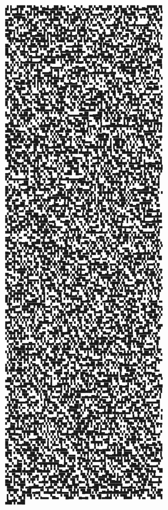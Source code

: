▟▐▃▟▜▛▝▜▟▆▝▅▟▃▟▉▟▆▝▃▝▅▞▄▃▛▞▅▜▄▟█▝▅▜▄▞▟▜▟▃▅▟▜▜▙▜▙▞▄▟▟▃▜▟▐▟▜▛▇▟▜▟▇▝▇▃▆▜▞▞▅▜▃▃▅▞▞▃▞▛▐▜▙▟▇▝▃▃▜▃▅▜▝▃▆▞▜▛▇▞▄▞▝▃▄▞▟▟▇▞▚▟▐▟█▜▃▟▚▞▞▝▅▞▞▝▅▛▐▝▇▝▊▝▝▝▉▞▙▟▉▟▞▝▃▞▟▜▄▛▐▝▅▟▚▃▙▝▝▞▛▃▞▟▝▞▄▞▙▝▃▃▟▟▜▝▉▃▟▃▃▃▟▞▅▝▄▟▄▃▜▝▝▝▟▟▛▃▜▞▝▝▊▟▜▟▃▟▐▟█▞▅▃▄▝▚▝▚▞▛▝▛▟▄▞▝▞▟▜▄▃▚▝▆▛▐▝▟▟▛▜▃▟▇▟▐▜▟▟▟▜▚▟▃▞▙▟▚▝▅▝▅▜▄▟▉▞▛▃▆▝▛▃▆▜▄▟▝▟▚▝▉▛▇▟▅▜▚▛▇▟█▟▐▃▜▟▉▜▟▞▚▟▐▟▜▃▄▜▛▃▆▝▞▝▚▞▝▞▛▛▇▃▛▝▐▝▆▞▝▃▞▟▚▟▇▞▙▟▟▝▝▃▅▝▃▃▟▟▅▝▃▃▜▝▊▛▇▟▄▟▜▃▅▟▟▝▜▝▛▞▟▟█▝▄▞▚▟▃▜▃▟▝▝▚▟▛▃▜▃▅▃▙▟▇▃▝▝▟▞▜▃▙▝▚▜▃▟▇▝▃▞▛▟█▜▙▞▛▜▜▞▚▝▜▞▅▃▙▟▚▟▟▃▆▟▇▜▙▞▟▞▃▟▆▟▟▜▙▟█▞▃▟▐▟▚▜▚▟▞▞▄▝▝▟▃▝▛▃▚▃▟▟▃▃▟▜▙▟█▝▐▝▆▜▛▟▄▞▙▞▄▞▝▞▛▟▞▃▅▞▄▟▉▜▟▃▜▝▄▟▇▜▞▞▝▟▞▛▐▛▐▝▅▝▚▃▃▃▛▝▝▃▅▃▄▝▅▜▞▜▃▃▝▟▚▟█▟▟▃▆▜▄▟▊▞▝▜▙▟▚▞▃▝▟▞▝▜▛▃▃▟▝▜▝▝▞▜▟▟▛▜▚▃▟▟▟▟▃▟▄▝▞▛▇▟▉▝▛▟▆▝▐▜▙▝▃▃▛▝▟▝▟▜▙▞▜▜▟▟▃▛▐▜▄▜▚▜▜▝▟▝▃▝▛▝▊▃▃▝▄▝▛▃▚▞▅▞▟▃▚▞▛▝▆▟▉▟▛▟▐▜▞▟▜▟▛▝▚▃▙▃▞▝▇▞▃▝▄▝▝▟▉▞▟▝▅▟▆▜▃▞▞▃▆▃▞▜▅▝▇▟▅▝▊▝▐▝▄▝▝▞▜▟▆▛▐▜▛▜▝▃▄▟▃▝▝▝▅▜▜▟▝▟▄▝▞▃▝▟▆▟▇▝▛▃▛▝▊▃▟▞▃▃▜▟▅▜▞▟▆▜▝▟▚▝▛▃▅▜▝▟█▟▜▝█▝▛▃▅▟▃▝▄▟▃▞▃▃▞▟▜▟▄▝▇▃▝▃▜▞▙▃▚▝▄▜▛▝▚▜▛▞▛▃▟▟▛▜▙▝▇▝▅▃▛▝▉▟▅▜▃▝▄▟▝▟▊▝▟▟▃▜▞▜▝▜▙▟▄▜▃▜▜▜▄▝▆▝▟▜▅▟▇▟▜▝▊▞▄▟▚▞▟▜▟▟▞▃▆▝▊▜▙▝▐▟▜▞▃▟▆▝▆▟█▃▃▛▇▟▊▝▜▞▝▟▆▃▙▟▝▟▄▜▛▃▛▃▝▞▞▃▟▃▚▃▜▝▚▞▙▞▅▞▟▟▊▟▅▝▝▞▜▝▝▝▛▞▚▃▃▃▆▟▊▃▄▟█▝▊▜▚▜▞▜▞▃▄▞▟▟▝▝▛▃▙▝▐▞▚▞▜▟▛▝▞▝▄▜▜▟▚▟▃▜▄▝▆▃▜▜▃▝█▜▝▟▚▜▟▛▐▜▛▟▊▜▟▟▄▟▟▝▆▜▙▟▞▞▞▝▃▝▟▟▅▛▇▟▚▝▞▜▜▟▛▛▐▃▄▝▐▃▄▟▇▟▅▟▟▃▅▜▟▞▜▟▐▜▜▟▇▞▅▃▃▝█▝▛▝█▟▚▞▄▟▛▟▆▝▅▟█▟▐▝▚▜▝▝▚▟▚▝▄▝▝▝▜▟▚▃▙▟▞▟▆▞▜▟▊▞▚▞▜▟▄▃▙▝▞▞▆▃▛▃▝▃▄▜▝▞▝▟▇▛▇▝▃▟▐▝▟▞▛▟▅▞▛▜▞▃▄▟█▜▛▟▛▞▜▟█▞▜▝▞▟▞▝█▞▜▝▞▞▆▃▃▝▄▜▜▛▐▝█▛▇▞▚▝▞▝█▝▛▞▆▝▄▜▅▟▅▝▇▛▐▛▐▛▇▃▟▟▉▜▄▟▄▝▇▞▅▟▇▟▟▟▚▟▐▜▙▛▐▝▟▝▃▟▄▝▛▟▛▜▛▞▄▃▆▞▃▟▚▃▙▜▄▞▆▟▅▛▇▟▊▟▄▟▄▝▉▝▟▞▜▝▇▝▇▟▟▃▚▟▃▜▜▞▃▝█▜▃▜▛▟▜▞▝▟▇▝▉▝▝▜▚▝▆▝▄▃▃▝▛▝▄▟▄▜▜▝▆▃▛▃▝▜▄▞▟▝▝▛▐▞▙▝▊▜▙▃▞▜▙▜▜▝▄▞▝▞▛▃▜▟▇▜▙▝▄▜▝▃▟▞▚▟▉▝█▟▄▞▟▃▙▛▐▃▄▃▆▟▄▛▇▞▚▜▚▝▜▟▞▜▅▟▄▞▞▞▝▜▙▟▝▛▇▝▜▝▐▞▞▞▙▞▜▝▃▜▙▟▛▜▟▜▜▟▟▃▞▝█▝▜▜▝▜▜▞▚▝▆▝▚▞▚▟▉▝█▃▝▞▟▟▚▞▟▜▞▃▄▛▇▜▅▞▄▟▐▞▆▝▝▞▛▟▃▃▃▃▙▝▜▞▛▃▚▟▄▞▟▃▅▃▃▃▄▟▚▝▊▟▝▝▇▜▞▞▛▝▊▝▆▃▛▟▃▜▚▜▝▃▝▝▃▟▉▝▄▜▙▞▃▟▛▃▙▃▝▝▛▞▜▛▇▜▃▜▄▞▝▜▛▛▇▝▛▞▞▝▟▟▚▝▉▟▉▞▟▃▚▃▟▛▇▞▙▟▅▞▜▝▆▞▃▟▞▟▅▃▃▛▐▝▊▛▐▞▆▞▙▟▝▃▅▃▃▟▉▜▅▞▛▃▛▟▊▝▜▃▜▃▃▞▝▞▃▟█▟▐▜▞▝▛▞▛▟▚▝▉▜▜▜▚▝█▞▞▞▙▞▛▜▛▜▙▞▝▟▛▃▅▝▃▝▃▟▟▞▅▟▛▜▛▞▜▜▙▝▉▞▚▟▐▟▐▃▛▟▟▃▞▟▉▞▞▟▅▝▇▃▙▝▊▟▃▜▄▟▉▃▜▝▚▟▞▞▃▟▆▃▟▟▝▜▃▃▙▜▛▝▟▜▃▝▞▞▜▟▛▞▅▃▅▜▜▜▚▝▅▝▉▞▛▃▞▃▙▞▝▜▝▟▜▟▃▞▟▝▛▝▅▞▛▟▆▝▞▟▇▝▉▞▃▝▝▃▆▝█▝▊▟▆▃▅▞▄▞▜▃▃▜▜▟█▃▆▞▅▝▟▟▉▃▚▜▙▃▙▜▄▞▜▝▄▜▚▜▚▟▟▃▝▜▄▛▐▟▇▃▟▟▊▜▟▞▄▟▜▞▚▜▟▟▊▃▄▝▚▃▅▞▙▝▃▝▉▞▄▛▐▞▅▝█▟▃▛▐▝▛▝▜▟▃▃▟▟▅▞▜▃▆▜▅▜▜▝▜▟▛▞▆▟▃▃▝▜▞▝▄▝▞▝▄▃▆▝▊▝▜▞▙▟▃▃▄▞▄▝▅▛▇▜▞▃▟▟▜▞▛▝▚▝▇▟▜▟█▞▆▞▚▃▙▜▜▜▚▝▟▟▆▃▟▃▞▞▅▝▊▟▃▞▃▝▆▃▃▃▞▟▃▞▃▝▃▝▚▟▄▝▚▟▚▟▝▝▃▞▟▃▛▟▊▟▃▝▝▃▅▞▃▝▇▟▛▟▊▞▟▟▄▜▟▟▛▞▜▜▄▞▄▃▄▝▄▟▊▟▄▟▇▞▝▝█▝▞▝▊▃▆▞▅▞▞▜▞▞▃▞▙▟▜▝▞▃▆▞▞▝▆▜▚▜▄▟▚▝▞▛▇▜▅▃▜▟▅▜▜▟▄▛▇▝▃▝▄▝▞▟▚▝▟▞▜▃▛▝▃▃▝▝▉▝▇▝▝▞▛▞▅▞▅▞▛▝▟▃▛▝▛▞▚▟▟▜▝▟▊▟▅▜▛▃▙▜▄▜▛▝▇▞▚▜▃▞▜▞▃▟▄▟▟▞▅▜▛▃▜▝▜▝▚▝▐▞▜▜▙▞▞▝▐▞▛▜▅▝█▛▇▝▃▃▞▃▞▝▟▝▞▟█▜▚▟▉▟▐▟█▝▇▟▅▜▜▞▞▞▜▝▆▝▉▟▛▟▞▛▇▟▃▞▚▃▃▞▙▟▆▃▆▞▃▃▜▞▅▞▛▟▆▞▞▃▃▞▄▜▄▜▃▟▟▞▙▞▛▝▆▟▞▝▞▟█▃▝▟▐▟▃▝▉▟▞▜▟▛▐▃▜▃▞▝▉▟▝▃▞▟▃▞▞▃▅▃▝▝▜▛▐▟▞▟▐▞▅▝█▞▞▟▟▞▄▜▟▃▅▜▝▝▇▃▟▃▆▜▛▟▃▝█▞▜▝▉▟█▞▞▞▝▜▝▟▞▜▃▃▃▜▄▟▉▞▚▝▄▞▝▞▆▛▇▃▞▝▟▝▛▜▛▃▜▞▞▜▃▝▄▃▚▞▟▝▟▞▜▞▃▟▆▞▟▜▞▝▐▞▄▟▆▝▅▜▄▞▟▟▇▃▛▝▜▟▃▝▐▝█▜▚▜▄▃▄▜▛▜▚▝▊▝▅▜▜▃▚▟▚▟▝▞▙▝▊▝▊▜▟▃▜▝▜▟▃▝▞▞▛▟▅▟▛▝▆▜▞▟▐▟▄▞▚▃▙▝▄▜▜▞▄▜▟▜▜▜▞▜▅▝▄▜▝▃▃▝▉▝▇▟▃▞▃▝▉▞▙▝▜▞▚▟▟▟▆▃▛▝▛▝▜▝▝▞▝▟▊▛▐▜▜▝▅▃▆▛▐▟▝▝▅▜▟▝▝▝▛▜▜▃▟▞▛▃▝▃▟▟▆▝▄▞▄▛▇▞▛▝▝▟▃▞▃▝▛▃▄▞▟▟▛▜▜▛▇▃▞▃▄▝▛▟▜▝▅▟▚▞▆▝▚▝▐▃▚▛▇▃▞▞▜▟▃▝█▞▟▜▙▃▆▜▜▃▄▜▜▟▊▞▝▞▅▟▝▝▆▞▄▟▇▜▙▟▛▝▜▃▅▝█▟▞▝▚▞▜▜▅▟▝▜▃▟▇▝▞▞▙▃▞▞▄▃▞▟▝▃▜▃▝▞▟▟▜▝▛▃▜▃▚▝▉▝▄▟▞▃▃▜▛▝▛▟▊▝▄▝▟▝█▟▛▞▄▟▝▟▝▞▞▝▊▝▅▟▆▃▛▞▞▟▊▃▚▝▊▝▉▞▞▟▉▃▅▜▚▟▝▝▛▟▛▟▄▝▇▃▜▞▙▞▞▝▇▃▚▜▞▟▛▃▝▝▄▞▆▝▐▞▅▞▟▝▅▝▄▞▙▞▃▟▅▜▙▜▜▟▝▃▆▟▜▝▝▟▛▞▆▟▜▟▚▝▝▞▛▃▅▝▆▟▉▜▄▟▛▝▊▝▜▃▜▜▚▝▅▃▞▝▟▜▞▜▟▝█▃▙▟▛▃▞▞▟▟▞▟▟▜▝▜▟▟▚▝▃▜▞▞▚▃▜▞▜▃▚▜▙▞▙▟▅▞▅▜▅▃▟▜▛▃▚▜▛▝▞▞▅▝▃▞▆▝▃▃▅▃▚▝▞▟▃▞▃▞▄▟▚▜▞▟▆▝▟▟▉▟▛▟▇▜▃▝▜▟▛▛▇▟▞▃▄▝▊▝▞▟▆▟▉▟▟▞▄▜▄▞▝▟█▞▟▟▊▞▄▜▙▟▟▜▟▃▚▟▚▝▄▜▃▝▊▝▝▜▚▃▄▟▐▃▚▜▝▟▉▜▟▃▅▟▛▞▄▝▜▞▃▛▇▃▃▜▃▝▐▝▐▜▟▜▚▜▅▞▆▟▟▟▜▞▜▟█▟▞▞▚▝▟▟▞▟▜▟▝▟▝▜▃▛▇▟▚▟▄▝▛▝█▞▅▛▇▃▃▟▝▃▃▝▞▝▐▞▟▝▐▟▝▃▝▝▆▃▞▞▆▝▇▝▝▞▅▃▝▟▆▝█▜▛▃▟▝▜▝▅▃▆▟▊▟▇▞▟▝▛▞▆▟▟▃▆▞▚▜▃▟▜▝▊▟▉▟▇▟▚▛▐▞▙▝▃▜▝▃▟▝▚▝▜▃▞▃▞▃▛▝▞▝▅▝▝▝▊▝█▟▅▝▚▜▝▝▜▃▝▝▄▞▜▞▚▞▟▞▝▜▙▃▝▜▛▝▛▟▄▛▐▛▇▟▄▝█▜▟▟▟▟▐▃▆▟▛▞▙▞▛▛▇▃▅▟▉▞▟▞▅▝▟▝▊▟▜▝▐▝▝▞▛▛▐▜▝▝▉▟▝▞▙▃▅▟█▝▉▝▉▟▆▜▚▝▃▝▅▟▚▝▄▞▚▃▟▟▛▜▙▞▞▟▜▟▃▟▇▜▜▞▝▞▅▝▊▛▐▜▙▟▉▞▃▞▄▃▟▝▝▜▛▟▝▝▃▟▅▝▜▟▝▞▆▞▚▝▉▞▅▞▜▞▄▟▝▟▐▜▟▟▇▟▆▜▚▞▄▟▛▞▃▜▄▜▝▞▄▞▜▃▟▞▚▜▃▜▝▞▃▜▛▃▄▝▐▝▊▞▄▃▞▟█▟▛▟▊▃▄▃▅▟▞▃▃▜▙▞▝▃▄▜▄▜▟▞▟▞▄▛▐▝▞▛▇▃▃▟▚▃▆▝▐▜▙▃▝▟▟▞▞▞▅▝▊▝▝▞▚▛▇▃▟▝▟▟▟▜▚▃▆▝▊▃▃▃▆▞▛▟▊▞▃▝▛▞▚▝▟▞▃▜▙▝▚▝▅▟▉▛▐▃▛▝▜▟▅▜▙▟▚▟▝▃▟▜▃▞▜▜▞▃▟▃▜▞▆▝▃▝▄▝▄▃▛▝▆▞▚▟▃▝▛▜▙▞▞▝▇▞▆▃▟▟▉▟▄▃▆▃▛▞▜▞▚▞▅▝▚▝▃▛▇▟▛▟█▜▜▞▟▟▚▃▄▞▃▞▆▝▉▟▛▃▟▛▇▟▞▝▟▃▟▞▞▟▃▃▙▟▄▞▟▞▛▛▐▞▚▃▜▝▊▃▚▟▇▃▞▞▞▜▟▜▄▞▅▝▟▟▊▟▜▝▄▞▟▞▟▜▄▝▝▜▅▞▚▜▜▝▜▞▄▃▃▟▉▟▟▞▞▛▐▞▟▝▐▝▝▞▛▞▚▟▞▟▊▟▛▝▐▟▐▃▛▟▄▜▞▝▐▞▆▞▆▞▙▞▜▝▝▞▙▟▄▃▜▜▛▜▙▝▞▞▞▛▐▜▄▟▃▟█▜▛▟█▛▇▟▅▃▟▞▅▞▞▃▚▟▜▃▝▟▜▟▃▞▃▜▅▃▜▞▝▃▃▟▇▃▚▝▞▞▅▃▜▞▚▜▅▃▜▝▊▝▝▃▟▝▃▝▆▝▟▟▉▟▄▝▄▞▆▝▉▃▝▟▃▟▇▞▃▜▞▛▐▝▟▃▜▝▃▝▆▟▟▝▇▝▜▜▜▝▜▃▆▞▅▝█▝▛▝▄▞▄▃▆▞▙▜▃▝▅▞▅▟▉▟▇▝▞▜▞▃▅▟▅▞▝▞▙▟▞▜▄▞▄▃▄▟▞▟▐▟▜▃▃▝▊▞▛▛▇▝▆▟█▜▝▝▜▞▚▟█▞▆▞▃▃▚▝▞▜▛▃▃▝▚▜▜▝▞▜▞▜▄▃▟▟▉▟█▜▃▞▄▞▙▟▊▛▐▝▆▝▚▃▚▝▜▟▛▝▅▝▟▜▃▝▐▝█▜▝▛▇▟▞▟▃▟▟▝▜▜▟▟▐▟▞▜▅▝▊▞▚▟▆▞▆▃▚▟▇▝▚▛▐▞▜▜▛▜▜▜▅▟▚▃▙▝▛▃▛▞▃▃▝▟▝▞▃▞▜▃▝▟▇▟▚▞▆▃▃▞▞▃▆▟▉▟▄▟▉▜▅▟▟▞▝▞▅▃▅▜▙▝▚▝▜▜▟▃▜▜▄▝▞▝▚▃▆▟▞▜▛▝▇▟▄▝▇▟▃▜▅▞▝▝▛▃▅▝▄▞▄▟▅▜▛▟▛▃▅▝█▞▞▝▉▃▅▛▇▟▐▃▞▟█▝▜▟▛▟▝▟▃▃▆▟▐▃▜▟▝▞▛▝▃▟▄▜▅▟▜▟▊▝█▝▄▃▜▝█▃▜▜▟▜▅▟▟▝▄▞▚▃▙▜▛▟▃▃▙▜▙▞▝▜▛▃▄▟▆▃▞▃▟▞▚▃▛▟▆▜▛▃▃▜▃▟█▜▅▞▜▜▛▜▃▃▟▃▚▞▛▝▜▃▝▝▛▜▛▝▅▟▊▃▄▞▚▟▄▟▚▟▃▃▜▟▟▝█▟▊▞▛▃▅▟▅▟▆▟▟▟▜▟▆▜▛▜▝▞▟▛▐▝▚▝▅▜▝▜▝▃▚▃▃▝▅▃▝▝█▟▞▝▄▃▄▝▇▝▉▃▟▟▝▞▝▜▙▟▝▝▛▃▝▜▟▝▜▟▇▜▚▟▉

